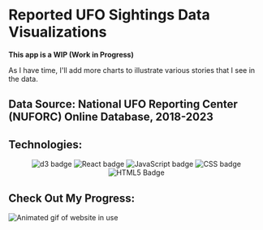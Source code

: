 # Reported UFO Sightings Data Visualizations

**This app is a WIP (Work in Progress)**

As I have time, I'll add more charts to illustrate various stories that I see in the data. 

## Data Source: National UFO Reporting Center (NUFORC) Online Database, 2018-2023

## Technologies: 

<div align="center">
  <picture>
    <img alt="d3 badge" src="https://img.shields.io/badge/d3.js-F9A03C?style=for-the-badge&logo=d3.js&logoColor=white">
  </picture>
  <picture>
    <img alt="React badge" src="https://img.shields.io/badge/React-20232A?style=for-the-badge&logo=react&logoColor=61DAFB">
  </picture>
  <picture>
    <img alt="JavaScript badge" src="  https://img.shields.io/badge/JavaScript-F7DF1E?style=for-the-badge&logo=javascript&logoColor=black">
  </picture>
  <picture>
    <img alt="CSS badge" src="https://img.shields.io/badge/CSS3-1572B6?style=for-the-badge&logo=css3&logoColor=white">
  </picture>
  <picture>
    <img alt="HTML5 Badge" src="https://img.shields.io/badge/HTML5-E34F26?style=for-the-badge&logo=html5&logoColor=white">
  </picture>
</div>

## Check Out My Progress:
![Animated gif of website in use](https://i.imgur.com/PWLJSIA.gif)